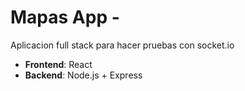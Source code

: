 # Mapas App -

Aplicacion full stack para hacer pruebas con socket.io

- **Frontend**: React
- **Backend**: Node.js + Express